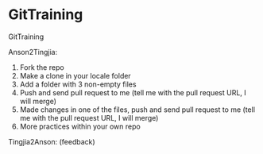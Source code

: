 # GitTraining
GitTraining

Anson2Tingjia:
1. Fork the repo
2. Make a clone in your locale folder
3. Add a folder with 3 non-empty files
4. Push and send pull request to me (tell me with the pull request URL, I will merge)
5. Made changes in one of the files, push and send pull request to me (tell me with the pull request URL, I will merge)
6. More practices within your own repo

Tingjia2Anson: (feedback)
